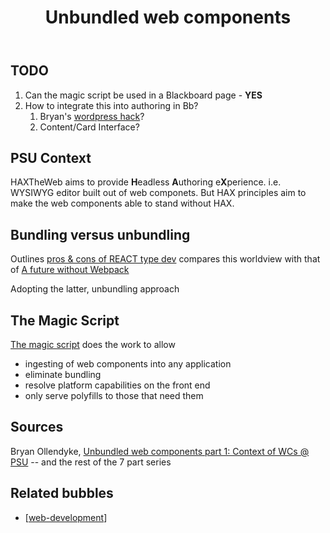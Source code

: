 ﻿---
backlinks:
- title: How to Develop Web Components
  url: /memex/sense/how-to-develop-web-components.html
- title: My First LitElement Web Component
  url: /memex/sense/Web-development/my-first-litelement-web-component.html
- title: Web development
  url: /memex/sense/Web-development/web-development.html
title: Unbundled web components
---
## TODO

1. Can the magic script be used in a Blackboard page - **YES**
2. How to integrate this into authoring in Bb?
   1. Bryan's [wordpress hack](https://t.co/LJAGiHU1AZ?amp=1)?
   2. Content/Card Interface?

## PSU Context

HAXTheWeb aims to provide **H**eadless **A**uthoring e**X**perience. i.e. WYSIWYG editor built out of web componets. But HAX principles aim to make the web components able to stand without HAX.

## Bundling versus unbundling

Outlines [pros & cons of REACT type dev](https://dev.to/btopro/unbundled-web-components-part-2-bundling-vs-unbundled-movements-597i) compares this worldview with that of [A future without Webpack](https://www.pika.dev/blog/pika-web-a-future-without-webpack)

Adopting the latter, unbundling approach

## The Magic Script

[The magic script](https://github.com/elmsln/unbundled-webcomponents) does the work to allow

- ingesting of web components into any application
- eliminate bundling
- resolve platform capabilities on the front end
- only serve polyfills to those that need them

## Sources

Bryan Ollendyke, [Unbundled web components part 1: Context of WCs @ PSU](https://dev.to/btopro/part-1-how-penn-state-unbundles-web-components-for-cdn-deployments-20di) -- and the rest of the 7 part series

## Related bubbles

- [[web-development]]


[//begin]: # "Autogenerated link references for markdown compatibility"
[web-development]: web-development "Web development"
[//end]: # "Autogenerated link references"